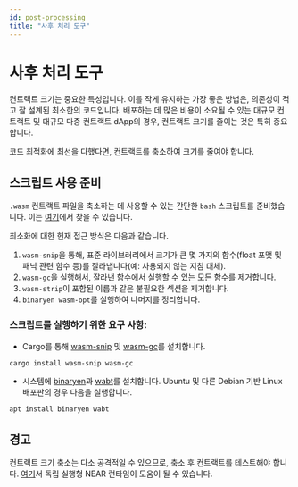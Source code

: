 ```yaml
---
id: post-processing
title: "사후 처리 도구"
---
```


# 사후 처리 도구
컨트랙트 크기는 중요한 특성입니다. 이를 작게 유지하는 가장 좋은 방법은, 의존성이 적고 잘 설계된 최소한의 코드입니다. 배포하는 데 많은 비용이 소요될 수 있는 대규모 컨트랙트 및 대규모 다중 컨트랙트 dApp의 경우, 컨트랙트 크기를 줄이는 것은 특히 중요합니다.

코드 최적화에 최선을 다했다면, 컨트랙트를 축소하여 크기를 줄여야 합니다.

## 스크립트 사용 준비
`.wasm` 컨트랙트 파일을 축소하는 데 사용할 수 있는 간단한 `bash` 스크립트를 준비했습니다. 이는 [여기](https://github.com/near/near-sdk-rs/blob/master/minifier/minify.sh)에서 찾을 수 있습니다.

최소화에 대한 현재 접근 방식은 다음과 같습니다.

1. `wasm-snip`을 통해, 표준 라이브러리에서 크기가 큰 몇 가지의 함수(float 포맷 및 패닉 관련 함수 등)를 잘라냅니다(예: 사용되지 않는 지침 대체).
2. `wasm-gc`을 실행해서, 잘라낸 함수에서 실행할 수 있는 모든 함수를 제거합니다.
3. `wasm-strip`이 포함된 이름과 같은 불필요한 섹션을 제거합니다.
4. `binaryen wasm-opt`를 실행하여 나머지를 정리합니다.

### 스크립트를 실행하기 위한 요구 사항:
- Cargo를 통해 [wasm-snip](https://docs.rs/wasm-snip/0.4.0/wasm_snip/) 및 [wasm-gc](https://docs.rs/crate/wasm-gc/0.1.6)를 설치합니다.
```bash
cargo install wasm-snip wasm-gc
```
- 시스템에 [binaryen](https://github.com/WebAssembly/binaryen)과 [wabt](https://github.com/WebAssembly/wabt)를 설치합니다. Ubuntu 및 다른 Debian 기반 Linux 배포판의 경우 다음을 실행합니다.

```bash
apt install binaryen wabt
```
## 경고
컨트랙트 크기 축소는 다소 공격적일 수 있으므로, 축소 후 컨트랙트를 테스트해야 합니다. [여기](https://github.com/nearprotocol/nearcore/tree/master/runtime/near-vm-runner)서 독립 실행형 NEAR 런타임이 도움이 될 수 있습니다.